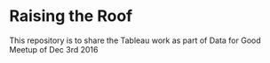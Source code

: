 # Raising the Roof
This repository is to share the Tableau work as part of Data for Good Meetup of Dec 3rd 2016

